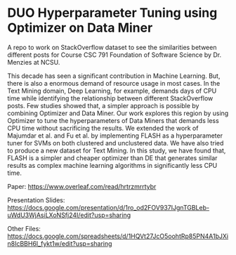 # DUO Hyperparameter Tuning using Optimizer on Data Miner
A repo to work on StackOverflow dataset to see the similarities between different posts for Course CSC 791 Foundation of Software Science by Dr. Menzies at NCSU.

This decade has seen a significant contribution in Machine Learning. But, there is also a enormous demand of resource usage in most cases. In the Text Mining domain, Deep Learning, for example, demands days of CPU time while identifying the relationship between different StackOverflow posts. Few studies showed that, a simpler approach is possible by combining Optimizer and Data Miner. Our work explores this region by using Optimizer to tune the hyperparameters of Data Miners that demands less CPU time without sacrificing the results. We extended the work of Majumdar et al. and Fu et al. by implementing FLASH as a hyperparameter tuner for SVMs on both clustered and unclustered data. We have also tried to produce a new dataset for Text Mining. In this study, we have found that, FLASH is a simpler and cheaper optimizer than DE that generates similar results as complex machine learning algorithms in significantly less CPU time.

Paper:
https://www.overleaf.com/read/hrtrzmrrtybr

Presentation Slides:
https://docs.google.com/presentation/d/1ro_od2FOV937IJgnTGBLeb-uWdU3WjAsiLXoNSfj24I/edit?usp=sharing

Other Files:
https://docs.google.com/spreadsheets/d/1HQVt27JcO5oohtRp85PN4A1bJXin8IcBBH6I_fykt1w/edit?usp=sharing
